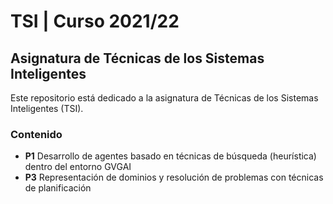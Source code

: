 # TSI | Curso 2021/22

## Asignatura de Técnicas de los Sistemas Inteligentes

Este repositorio está dedicado a la asignatura de Técnicas de los Sistemas Inteligentes (TSI).

### Contenido
- **P1** Desarrollo de agentes basado en técnicas de
búsqueda (heurística) dentro del entorno GVGAI
- **P3** Representación de dominios y resolución de
problemas con técnicas de planificación
